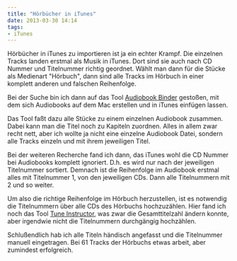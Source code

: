 ```yaml
---
title: "Hörbücher in iTunes"
date: 2013-03-30 14:14
tags:
- iTunes
---
```

Hörbücher in iTunes zu importieren ist ja ein echter Krampf. Die einzelnen Tracks landen erstmal als Musik in iTunes. Dort sind sie auch nach CD Nummer und Titelnummer richtig geordnet. Wählt man dann für die Stücke als Medienart "Hörbuch", dann sind alle Tracks im Hörbuch in einer komplett anderen und falschen Reihenfolge.

Bei der Suche bin ich dann auf das Tool [Audiobook Binder](http://bluezbox.com/audiobookbinder.html) gestoßen, mit dem sich Audiobooks auf dem Mac erstellen und in iTunes einfügen lassen.

<!--more-->

Das Tool faßt dazu alle Stücke zu einem einzelnen Audiobook zusammen. Dabei kann man die Titel noch zu Kapiteln zuordnen. Alles in allem zwar recht nett, aber ich wollte ja nicht eine einzelne Audiobook Datei, sondern alle Tracks einzeln und mit ihrem jeweiligen Titel.

Bei der weiteren Recherche fand ich dann, das iTunes wohl die CD Nummer bei Audiobooks komplett ignoriert. D.h. es wird nur nach der jeweiligen Titelnummer sortiert. Demnach ist die Reihenfolge im Audiobook erstmal alles mit Titelnummer 1, von den jeweiligen CDs. Dann alle Titelnummern mit 2 und so weiter.

Um also die richtige Reihenfolge im Hörbuch herzustellen, ist es notwendig die Titelnummern über alle CDs des Hörbuchs hochzuzählen. Hier fand ich noch das Tool [Tune Instructor](http://www.tune-instructor.com/de/), was zwar die Gesamttitelzahl ändern konnte, aber irgendwie nicht die Titelnummern durchgängig hochzählen.

Schlußendlich hab ich alle Titeln händisch angefasst und die Titelnummer manuell eingetragen. Bei 61 Tracks der Hörbuchs etwas arbeit, aber zumindest erfolgreich.